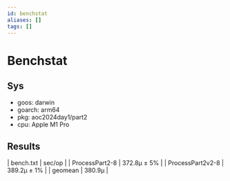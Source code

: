```yaml
---
id: benchstat
aliases: []
tags: []
---
```

# Benchstat
## Sys 
- goos: darwin
- goarch: arm64
- pkg: aoc2024day1/part2
- cpu: Apple M1 Pro
## Results
|  bench.txt        |   sec/op      |
|  ProcessPart2-8   |   372.8µ ± 5% |
|  ProcessPart2v2-8 |   389.2µ ± 1% |
|  geomean          |   380.9µ      |
